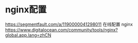 # nginx配置
https://segmentfault.com/a/1190000041298011
在线配置 nginx  https://www.digitalocean.com/community/tools/nginx?global.app.lang=zhCN